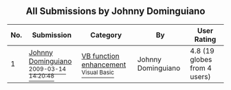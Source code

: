 ﻿<div align="center">

## All Submissions by Johnny Dominguiano

</div>

No.  | Submission | Category | By   | User Rating
---- | ---------- | -------- | ---- | -----------
1 | [Johnny Dominguiano<br /><sup>2009-03-14 14:20:48</sup>](https://github.com/Planet-Source-Code/johnny-dominguiano-johnny-dominguiano__1-71874) | [VB function enhancement<br /><sup>Visual Basic</sup>](../ByCategory/vb-function-enhancement__1-25.md) | Johnny Dominguiano | 4.8 (19 globes from 4 users)
